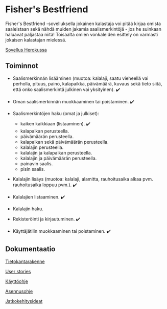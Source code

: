 # Fisher's Bestfriend

Fisher's Bestfriend -sovelluksella jokainen kalastaja voi pitää kirjaa omista saaleistaan
sekä nähdä muiden jakamia saalismerkintöjä - jos he suinkaan haluavat paljastaa niitä!
Toisaalta omien vonkaleiden esittely on varmasti jokaisen kalastajan mielessä.

[Sovellus Herokussa](https://quiet-stream-39899.herokuapp.com/)

## Toiminnot

- Saalismerkinnän lisääminen (muotoa: kalalaji, saatu vieheellä vai perholla, pituus, paino, kalapaikka, päivämäärä,
kuvaus sekä tieto siitä, että onko saalismerkintä julkinen vai yksityinen). :heavy_check_mark:
- Oman saalismerkinnän muokkaaminen tai poistaminen. :heavy_check_mark:
- Saalismerkintöjen haku (omat ja julkiset):
  - kaiken kaikkiaan (listaaminen). :heavy_check_mark:
  - kalapaikan perusteella.
  - päivämäärän perusteella.
  - kalapaikan sekä päivämäärän perusteella.
  - kalalajin perusteella.
  - kalalajin ja kalapaikan perusteella.
  - kalalajin ja päivämäärän perusteella.
  - painavin saalis.
  - pisin saalis.

- Kalalajin lisäys (muotoa: kalalaji, alamitta, rauhoitusaika alkaa pvm. rauhoitusaika loppuu pvm.). :heavy_check_mark:
- Kalalajien listaaminen. :heavy_check_mark:
- Kalalajin haku.

- Rekisteröinti ja kirjautuminen. :heavy_check_mark:
- Käyttäjätilin muokkaaminen tai poistaminen. :heavy_check_mark:

## Dokumentaatio

[Tietokantarakenne](https://github.com/matiastamsi/KalastajanKaveri/blob/master/documentation/tietokantakuvaus.md)

[User stories](https://github.com/matiastamsi/KalastajanKaveri/blob/master/documentation/User_stories.md)

[Käyttöohje](https://github.com/matiastamsi/KalastajanKaveri/blob/master/documentation/kayttoohje.md)

[Asennusohje](https://github.com/matiastamsi/KalastajanKaveri/blob/master/documentation/asennusohje.md)

[Jatkokehitysideat](https://github.com/matiastamsi/KalastajanKaveri/blob/master/documentation/jatkokehitysideat.md)
